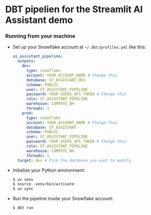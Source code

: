 # DBT pipelien for the Streamlit AI Assistant demo

### Running from your machine

- Set up your Snowflake account at `~/.dbt/profiles.yml` like this:

    ```yml
    ai_assistant_pipeline:
      outputs:
        dev:
          type: snowflake
          account: YOUR_ACCOUNT_NAME # Change this
          database: ST_ASSISTANT_DEV
          schema: PUBLIC
          user: ST_ASSISTANT_PIPELINE
          password: YOUR_USERS_API_TOKEN # Change this
          role: ST_ASSISTANT_PIPELINE
          warehouse: COMPUTE_WH
          threads: 1
        prod:
          type: snowflake
          account: YOUR_ACCOUNT_NAME # Change this
          database: ST_ASSISTANT
          schema: PUBLIC
          user: ST_ASSISTANT_PIPELINE
          password: YOUR_USERS_API_TOKEN # Change this
          role: ST_ASSISTANT_PIPELINE
          warehouse: COMPUTE_WH
          threads: 1
      target: dev # Pick the database you want to modify.
    ```

- Initialize your Python environment:

    ```sh
    $ uv venv
    $ source .venv/bin/activate
    $ uv sync
    ```

- Run the pipeline inside your Snowflake account:

    ```sh
    $ dbt run
    ```
